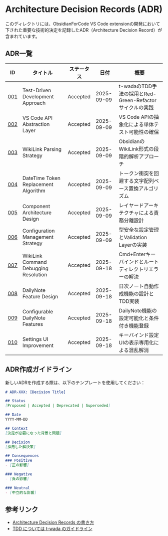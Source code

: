 # Architecture Decision Records (ADR)

このディレクトリには、ObsidianForCode VS Code extensionの開発において下された重要な技術的決定を記録したADR（Architecture Decision Record）が含まれています。

## ADR一覧

| ID | タイトル | ステータス | 日付 | 概要 |
|----|----------|------------|------|------|
| [001](./001-test-driven-development-approach.md) | Test-Driven Development Approach | Accepted | 2025-09-09 | t-wadaのTDD手法の採用とRed-Green-Refactorサイクルの実践 |
| [002](./002-vs-code-api-abstraction-layer.md) | VS Code API Abstraction Layer | Accepted | 2025-09-09 | VS Code APIの抽象化による単体テスト可能性の確保 |
| [003](./003-wikilink-parsing-strategy.md) | WikiLink Parsing Strategy | Accepted | 2025-09-09 | ObsidianのWikiLink形式の段階的解析アプローチ |
| [004](./004-datetime-token-replacement-algorithm.md) | DateTime Token Replacement Algorithm | Accepted | 2025-09-09 | トークン衝突を回避する文字配列ベース置換アルゴリズム |
| [005](./005-component-architecture-design.md) | Component Architecture Design | Accepted | 2025-09-09 | レイヤードアーキテクチャによる責務分離設計 |
| [006](./006-configuration-management-strategy.md) | Configuration Management Strategy | Accepted | 2025-09-09 | 型安全な設定管理とValidation Layerの実装 |
| [007](./007-wikilink-command-debugging-resolution.md) | WikiLink Command Debugging Resolution | Accepted | 2025-09-18 | Cmd+Enterキーバインドとルートディレクトリエラーの解決 |
| [008](./008-dailynote-feature-design.md) | DailyNote Feature Design | Accepted | 2025-09-18 | 日次ノート自動作成機能の設計とTDD実装 |
| [009](./009-configurable-dailynote-features.md) | Configurable DailyNote Features | Accepted | 2025-09-18 | DailyNote機能の設定可能化と条件付き機能登録 |
| [010](./010-settings-ui-improvement.md) | Settings UI Improvement | Accepted | 2025-09-18 | キーバインド設定UIの表示専用化による混乱解消 |

## ADR作成ガイドライン

新しいADRを作成する際は、以下のテンプレートを使用してください：

```markdown
# ADR-XXX: [Decision Title]

## Status
[Proposed | Accepted | Deprecated | Superseded]

## Date
YYYY-MM-DD

## Context
[決定が必要になった背景と問題]

## Decision
[採用した解決策]

## Consequences
### Positive
- [正の影響]

### Negative
- [負の影響]

### Neutral
- [中立的な影響]
```

## 参考リンク
- [Architecture Decision Records の書き方](https://github.com/joelparkerhenderson/architecture-decision-record)
- [TDD については t-wada のガイドライン](https://github.com/testdouble/contributing-tests/wiki/Test-Driven-Development)